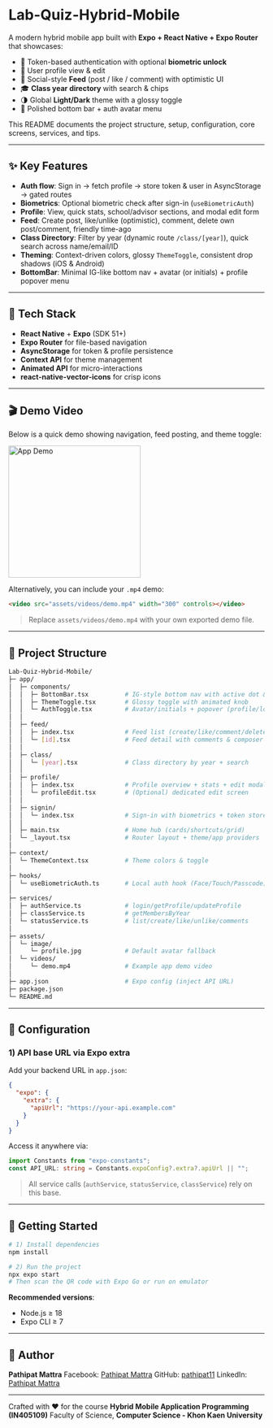 # Lab-Quiz-Hybrid-Mobile

A modern hybrid mobile app built with **Expo + React Native + Expo Router** that showcases:

* 🔐 Token-based authentication with optional **biometric unlock**
* 👤 User profile view & edit
* 📰 Social-style **Feed** (post / like / comment) with optimistic UI
* 🎓 **Class year directory** with search & chips
* 🌗 Global **Light/Dark** theme with a glossy toggle
* 🧭 Polished bottom bar + auth avatar menu

This README documents the project structure, setup, configuration, core screens, services, and tips.

---

## ✨ Key Features

* **Auth flow**: Sign in → fetch profile → store token & user in AsyncStorage → gated routes
* **Biometrics**: Optional biometric check after sign-in (`useBiometricAuth`)
* **Profile**: View, quick stats, school/advisor sections, and modal edit form
* **Feed**: Create post, like/unlike (optimistic), comment, delete own post/comment, friendly time-ago
* **Class Directory**: Filter by year (dynamic route `/class/[year]`), quick search across name/email/ID
* **Theming**: Context-driven colors, glossy `ThemeToggle`, consistent drop shadows (iOS & Android)
* **BottomBar**: Minimal IG-like bottom nav + avatar (or initials) + profile popover menu

---

## 🧱 Tech Stack

* **React Native** + **Expo** (SDK 51+)
* **Expo Router** for file-based navigation
* **AsyncStorage** for token & profile persistence
* **Context API** for theme management
* **Animated API** for micro-interactions
* **react-native-vector-icons** for crisp icons

---

## 🎬 Demo Video

Below is a quick demo showing navigation, feed posting, and theme toggle:

<img src="assets/videos/Lab-Quiz-Hybrid-Mobile-demo.gif" alt="App Demo" width="260" />

Alternatively, you can include your `.mp4` demo:

```markdown
<video src="assets/videos/demo.mp4" width="300" controls></video>
```

> Replace `assets/videos/demo.mp4` with your own exported demo file.

---

## 📁 Project Structure

```bash
Lab-Quiz-Hybrid-Mobile/
├─ app/
│  ├─ components/
│  │  ├─ BottomBar.tsx          # IG-style bottom nav with active dot & avatar
│  │  ├─ ThemeToggle.tsx        # Glossy toggle with animated knob
│  │  └─ AuthToggle.tsx         # Avatar/initials + popover (profile/logout)
│  │
│  ├─ feed/
│  │  ├─ index.tsx              # Feed list (create/like/comment/delete)
│  │  └─ [id].tsx               # Feed detail with comments & composer
│  │
│  ├─ class/
│  │  └─ [year].tsx             # Class directory by year + search
│  │
│  ├─ profile/
│  │  ├─ index.tsx              # Profile overview + stats + edit modal
│  │  └─ profileEdit.tsx        # (Optional) dedicated edit screen
│  │
│  ├─ signin/
│  │  └─ index.tsx              # Sign-in with biometrics + token store
│  │
│  ├─ main.tsx                  # Home hub (cards/shortcuts/grid)
│  └─ _layout.tsx               # Router layout + theme/app providers
│
├─ context/
│  └─ ThemeContext.tsx          # Theme colors & toggle
│
├─ hooks/
│  └─ useBiometricAuth.ts       # Local auth hook (Face/Touch/Passcode)
│
├─ services/
│  ├─ authService.ts            # login/getProfile/updateProfile
│  ├─ classService.ts           # getMembersByYear
│  └─ statusService.ts          # list/create/like/unlike/comments
│
├─ assets/
│  └─ image/
│     └─ profile.jpg            # Default avatar fallback
│  └─ videos/
│     └─ demo.mp4               # Example app demo video
│
├─ app.json                     # Expo config (inject API URL)
├─ package.json
└─ README.md
```

---


## 🔧 Configuration

### 1) API base URL via **Expo extra**

Add your backend URL in `app.json`:

```json
{
  "expo": {
    "extra": {
      "apiUrl": "https://your-api.example.com"
    }
  }
}
```

Access it anywhere via:

```ts
import Constants from "expo-constants";
const API_URL: string = Constants.expoConfig?.extra?.apiUrl || "";
```

> All service calls (`authService`, `statusService`, `classService`) rely on this base.

---

## 🚀 Getting Started

```bash
# 1) Install dependencies
npm install

# 2) Run the project
npx expo start
# Then scan the QR code with Expo Go or run on emulator
```

**Recommended versions**:

* Node.js ≥ 18
* Expo CLI ≥ 7

---

## 👤 Author

**Pathipat Mattra**
Facebook: [Pathipat Mattra](https://facebook.com/pathipat.mattra)
GitHub: [pathipat11](https://github.com/pathipat11)
LinkedIn: [Pathipat Mattra](https://linkedin.com/in/viixl)

---

Crafted with ❤️ for the course **Hybrid Mobile Application Programming (IN405109)**
Faculty of Science, **Computer Science - Khon Kaen University**
